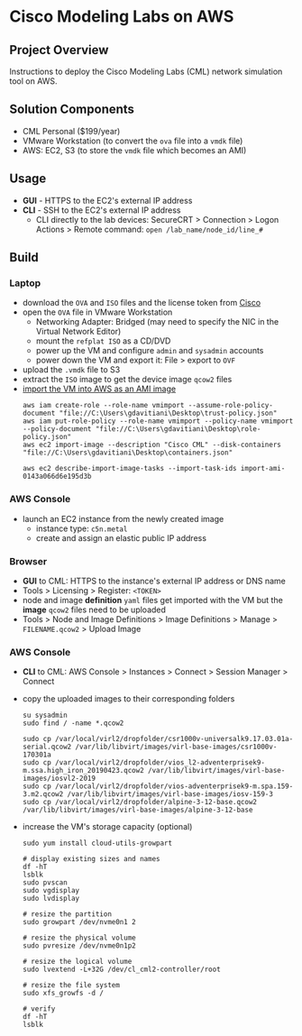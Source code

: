 # Cisco Modeling Labs on AWS


## Project Overview
Instructions to deploy the Cisco Modeling Labs (CML) network simulation tool on AWS.


## Solution Components
- CML Personal ($199/year)
- VMware Workstation (to convert the `ova` file into a `vmdk` file)
- AWS: EC2, S3 (to store the `vmdk` file which becomes an AMI)


## Usage
- **GUI** - HTTPS to the EC2's external IP address
- **CLI** - SSH to the EC2's external IP address
  - CLI directly to the lab devices: SecureCRT > Connection > Logon Actions > Remote command: `open /lab_name/node_id/line_#`
    

## Build
### Laptop
- download the `OVA` and `ISO` files and the license token from [Cisco](https://learningnetworkstore.cisco.com/myaccount)
- open the `OVA` file in VMware Workstation
  - Networking Adapter: Bridged (may need to specify the NIC in the Virtual Network Editor)
  - mount the `refplat ISO` as a CD/DVD
  - power up the VM and configure `admin` and `sysadmin` accounts
  - power down the VM and export it: File > export to `OVF`
- upload the `.vmdk` file to S3
- extract the `ISO` image to get the device image `qcow2` files
- [import the VM into AWS as an AMI image](https://docs.aws.amazon.com/vm-import/latest/userguide/vmimport-image-import.html)
  ```
  aws iam create-role --role-name vmimport --assume-role-policy-document "file://C:\Users\gdavitiani\Desktop\trust-policy.json"
  aws iam put-role-policy --role-name vmimport --policy-name vmimport --policy-document "file://C:\Users\gdavitiani\Desktop\role-policy.json"
  aws ec2 import-image --description "Cisco CML" --disk-containers "file://C:\Users\gdavitiani\Desktop\containers.json"
  
  aws ec2 describe-import-image-tasks --import-task-ids import-ami-0143a066d6e195d3b
  ```
### AWS Console
- launch an EC2 instance from the newly created image
  - instance type: `c5n.metal`
  - create and assign an elastic public IP address

### Browser
- **GUI** to CML: HTTPS to the instance's external IP address or DNS name
- Tools > Licensing > Register: `<TOKEN>`
- node and image **definition** `yaml` files get imported with the VM but the **image** `qcow2` files need to be uploaded
- Tools > Node and Image Definitions > Image Definitions > Manage > `FILENAME.qcow2` > Upload Image

### AWS Console
- **CLI** to CML: AWS Console > Instances > Connect > Session Manager > Connect
- copy the uploaded images to their corresponding folders
  ```
  su sysadmin
  sudo find / -name *.qcow2
  
  sudo cp /var/local/virl2/dropfolder/csr1000v-universalk9.17.03.01a-serial.qcow2 /var/lib/libvirt/images/virl-base-images/csr1000v-170301a
  sudo cp /var/local/virl2/dropfolder/vios_l2-adventerprisek9-m.ssa.high_iron_20190423.qcow2 /var/lib/libvirt/images/virl-base-images/iosvl2-2019
  sudo cp /var/local/virl2/dropfolder/vios-adventerprisek9-m.spa.159-3.m2.qcow2 /var/lib/libvirt/images/virl-base-images/iosv-159-3
  sudo cp /var/local/virl2/dropfolder/alpine-3-12-base.qcow2 /var/lib/libvirt/images/virl-base-images/alpine-3-12-base
  ```
  
- increase the VM's storage capacity (optional)
  ```
  sudo yum install cloud-utils-growpart
  
  # display existing sizes and names
  df -hT
  lsblk
  sudo pvscan
  sudo vgdisplay
  sudo lvdisplay

  # resize the partition
  sudo growpart /dev/nvme0n1 2
  
  # resize the physical volume
  sudo pvresize /dev/nvme0n1p2

  # resize the logical volume
  sudo lvextend -L+32G /dev/cl_cml2-controller/root

  # resize the file system
  sudo xfs_growfs -d /

  # verify
  df -hT
  lsblk
  ```

